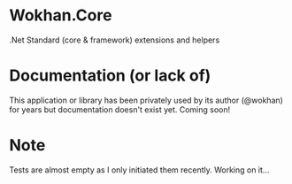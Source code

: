 # Wokhan.Core
.Net Standard (core & framework) extensions and helpers

# Documentation (or lack of)
This application or library has been privately used by its author (@wokhan) for years but documentation doesn't exist yet. Coming soon!

# Note
Tests are almost empty as I only initiated them recently. Working on it...
